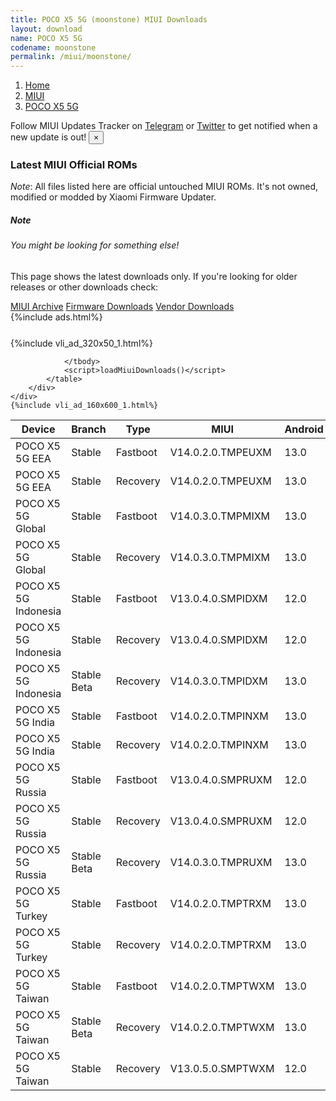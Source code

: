 ```yaml
---
title: POCO X5 5G (moonstone) MIUI Downloads
layout: download
name: POCO X5 5G
codename: moonstone
permalink: /miui/moonstone/
---
```

<nav aria-label="breadcrumb">
    <ol class="breadcrumb">
        <li class="breadcrumb-item"><a href="/">Home</a></li>
        <li class="breadcrumb-item"><a href="/miui/">MIUI</a></li>
        <li class="breadcrumb-item active" aria-current="page"><a href="/miui/moonstone/">POCO X5 5G</a></li>
    </ol>
</nav>
<div class="alert alert-primary alert-dismissible fade show" role="alert">
    Follow MIUI Updates Tracker on <a href="https://t.me/MIUIUpdatesTracker" class="alert-link">Telegram</a>
     or <a href="https://twitter.com/MiFwUpdater" class="alert-link">Twitter</a> to get notified when a new update is out!
    <button type="button" class="close" data-dismiss="alert" aria-label="Close">
        <span aria-hidden="true">&times;</span>
    </button>
</div>

### Latest MIUI Official ROMs
*Note*: All files listed here are official untouched MIUI ROMs. It's not owned, modified or modded by Xiaomi Firmware Updater.
<div class="card">
  <div class="card-body">
    <h5 class="card-title">Note</h5>
    <h6 class="card-subtitle mb-2 text-muted">You might be looking for something else!</h6>
    <p class="card-text">This page shows the latest downloads only.
     If you're looking for older releases or other downloads check:</p>
    <a href="/archive/miui/moonstone/" class="card-link">MIUI Archive</a>
    <a href="/firmware/moonstone/" class="card-link">Firmware Downloads</a>
    <a href="/vendor/moonstone/" class="card-link">Vendor Downloads</a>
  </div>
</div>
{%include ads.html%}
<div class="row justify-content-center">
    <div class="col-10">
        <div class="table-responsive-md" style="margin-top: 25px;">
            {%include vli_ad_320x50_1.html%}
            <table id="miui" class="display dt-responsive nowrap compact table table-striped table-hover table-sm">
                <thead class="thead-dark">
                    <tr>
                        <th data-ref="device">Device</th>
                        <th data-ref="branch">Branch</th>
                        <th data-ref="type">Type</th>
                        <th data-ref="miui">MIUI</th>
                        <th data-ref="android">Android</th>
                        <th data-ref="size">Size</th>
                        <th data-ref="size">Date</th>
                        <th data-ref="link">Link</th>
                    </tr>
                </thead>
                <tbody>
                <tr><td>POCO X5 5G  EEA</td><td>Stable</td><td>Fastboot</td><td>V14.0.2.0.TMPEUXM</td><td>13.0</td><td>5.9 GB</td><td>2023-03-27</td><td><a href="/miui/moonstone/stable/V14.0.2.0.TMPEUXM/">Download</a></td></tr>
<tr><td>POCO X5 5G  EEA</td><td>Stable</td><td>Recovery</td><td>V14.0.2.0.TMPEUXM</td><td>13.0</td><td>3.5 GB</td><td>2023-04-07</td><td><a href="/miui/moonstone/stable/V14.0.2.0.TMPEUXM/">Download</a></td></tr>
<tr><td>POCO X5 5G  Global</td><td>Stable</td><td>Fastboot</td><td>V14.0.3.0.TMPMIXM</td><td>13.0</td><td>6.2 GB</td><td>2023-05-03</td><td><a href="/miui/moonstone/stable/V14.0.3.0.TMPMIXM/">Download</a></td></tr>
<tr><td>POCO X5 5G  Global</td><td>Stable</td><td>Recovery</td><td>V14.0.3.0.TMPMIXM</td><td>13.0</td><td>3.5 GB</td><td>2023-05-06</td><td><a href="/miui/moonstone/stable/V14.0.3.0.TMPMIXM/">Download</a></td></tr>
<tr><td>POCO X5 5G  Indonesia</td><td>Stable</td><td>Fastboot</td><td>V13.0.4.0.SMPIDXM</td><td>12.0</td><td>5.5 GB</td><td>2023-03-29</td><td><a href="/miui/moonstone/stable/V13.0.4.0.SMPIDXM/">Download</a></td></tr>
<tr><td>POCO X5 5G  Indonesia</td><td>Stable</td><td>Recovery</td><td>V13.0.4.0.SMPIDXM</td><td>12.0</td><td>3.8 GB</td><td>2023-04-11</td><td><a href="/miui/moonstone/stable/V13.0.4.0.SMPIDXM/">Download</a></td></tr>
<tr><td>POCO X5 5G  Indonesia</td><td>Stable Beta</td><td>Recovery</td><td>V14.0.3.0.TMPIDXM</td><td>13.0</td><td>3.5 GB</td><td>2023-06-07</td><td><a href="/miui/moonstone/stable beta/V14.0.3.0.TMPIDXM/">Download</a></td></tr>
<tr><td>POCO X5 5G  India</td><td>Stable</td><td>Fastboot</td><td>V14.0.2.0.TMPINXM</td><td>13.0</td><td>4.7 GB</td><td>2023-04-15</td><td><a href="/miui/moonstone/stable/V14.0.2.0.TMPINXM/">Download</a></td></tr>
<tr><td>POCO X5 5G  India</td><td>Stable</td><td>Recovery</td><td>V14.0.2.0.TMPINXM</td><td>13.0</td><td>3.4 GB</td><td>2023-04-20</td><td><a href="/miui/moonstone/stable/V14.0.2.0.TMPINXM/">Download</a></td></tr>
<tr><td>POCO X5 5G  Russia</td><td>Stable</td><td>Fastboot</td><td>V13.0.4.0.SMPRUXM</td><td>12.0</td><td>5.4 GB</td><td>2023-03-22</td><td><a href="/miui/moonstone/stable/V13.0.4.0.SMPRUXM/">Download</a></td></tr>
<tr><td>POCO X5 5G  Russia</td><td>Stable</td><td>Recovery</td><td>V13.0.4.0.SMPRUXM</td><td>12.0</td><td>3.8 GB</td><td>2023-04-10</td><td><a href="/miui/moonstone/stable/V13.0.4.0.SMPRUXM/">Download</a></td></tr>
<tr><td>POCO X5 5G  Russia</td><td>Stable Beta</td><td>Recovery</td><td>V14.0.3.0.TMPRUXM</td><td>13.0</td><td>3.5 GB</td><td>2023-06-05</td><td><a href="/miui/moonstone/stable beta/V14.0.3.0.TMPRUXM/">Download</a></td></tr>
<tr><td>POCO X5 5G  Turkey</td><td>Stable</td><td>Fastboot</td><td>V14.0.2.0.TMPTRXM</td><td>13.0</td><td>5.6 GB</td><td>2023-05-17</td><td><a href="/miui/moonstone/stable/V14.0.2.0.TMPTRXM/">Download</a></td></tr>
<tr><td>POCO X5 5G  Turkey</td><td>Stable</td><td>Recovery</td><td>V14.0.2.0.TMPTRXM</td><td>13.0</td><td>3.5 GB</td><td>2023-05-31</td><td><a href="/miui/moonstone/stable/V14.0.2.0.TMPTRXM/">Download</a></td></tr>
<tr><td>POCO X5 5G  Taiwan</td><td>Stable</td><td>Fastboot</td><td>V14.0.2.0.TMPTWXM</td><td>13.0</td><td>5.1 GB</td><td>2023-05-10</td><td><a href="/miui/moonstone/stable/V14.0.2.0.TMPTWXM/">Download</a></td></tr>
<tr><td>POCO X5 5G  Taiwan</td><td>Stable Beta</td><td>Recovery</td><td>V14.0.2.0.TMPTWXM</td><td>13.0</td><td>3.4 GB</td><td>2023-05-22</td><td><a href="/miui/moonstone/stable beta/V14.0.2.0.TMPTWXM/">Download</a></td></tr>
<tr><td>POCO X5 5G  Taiwan</td><td>Stable</td><td>Recovery</td><td>V13.0.5.0.SMPTWXM</td><td>12.0</td><td>3.7 GB</td><td>2023-04-18</td><td><a href="/miui/moonstone/stable/V13.0.5.0.SMPTWXM/">Download</a></td></tr>

                </tbody>
                <script>loadMiuiDownloads()</script>
            </table>
        </div>
    </div>
    {%include vli_ad_160x600_1.html%}
</div>
